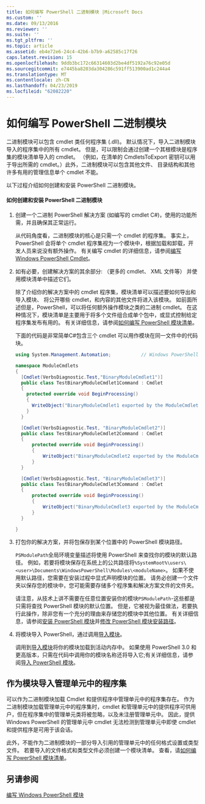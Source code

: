 ```yaml
---
title: 如何编写 PowerShell 二进制模块 |Microsoft Docs
ms.custom: ''
ms.date: 09/13/2016
ms.reviewer: ''
ms.suite: ''
ms.tgt_pltfrm: ''
ms.topic: article
ms.assetid: eb4e72e6-24c4-42b6-b7b9-a62585c17f26
caps.latest.revision: 15
ms.openlocfilehash: 9ddb3bc172c66314603d2be4df5192a76c92e05d
ms.sourcegitcommit: e7445ba8203da304286c591ff513900ad1c244a4
ms.translationtype: MT
ms.contentlocale: zh-CN
ms.lasthandoff: 04/23/2019
ms.locfileid: "62082220"
---
```

# <a name="how-to-write-a-powershell-binary-module"></a>如何编写 PowerShell 二进制模块

二进制模块可以包含 cmdlet 类任何程序集 (.dll)。 默认情况下，导入二进制模块导入的程序集中的所有 cmdlet。 但是，可以限制会通过创建一个其根模块是程序集的模块清单导入的 cmdlet。 （例如，在清单的 CmdletsToExport 密钥可以用于导出所需的 cmdlet。）此外，二进制模块可以包含其他文件、 目录结构和其他许多有用的管理信息单个 cmdlet 不能。

以下过程介绍如何创建和安装 PowerShell 二进制模块。

#### <a name="how-to-create-and-install-a-powershell-binary-module"></a>如何创建和安装 PowerShell 二进制模块

1. 创建一个二进制 PowerShell 解决方案 (如编写的 cmdlet C#)，使用的功能所需，并且确保其正常运行。

   从代码角度看，二进制模块的核心是只需一个 cmdlet 的程序集。 事实上，PowerShell 会将单个 cmdlet 程序集视为一个模块中，根据加载和卸载，开发人员来说没有额外操作。 有关编写 cmdlet 的详细信息，请参阅[编写 Windows PowerShell Cmdlet](../cmdlet/writing-a-windows-powershell-cmdlet.md)。

2. 如有必要，创建解决方案的其余部分: （更多的 cmdlet、 XML 文件等） 并使用模块清单中描述它们。

   除了介绍你的解决方案中的 cmdlet 程序集，模块清单可以描述要如何导出和导入模块、 将公开哪些 cmdlet，和内容的其他文件将进入该模块。 如前面所述但是，PowerShell，可以将任何额外操作模块之类的二进制 cmdlet。 在这种情况下，模块清单是主要用于将多个文件组合成单个包中，或显式控制给定程序集发布有用的。 有关详细信息，请参阅[如何编写 PowerShell 模块清单](http://msdn.microsoft.com/en-us/abe4c24b-e64e-4a61-81d5-18c4fceba0b6)。

   下面的代码是非常简单C#包含三个 cmdlet 可以用作模块在同一文件中的代码块。

   ```csharp
   using System.Management.Automation;           // Windows PowerShell namespace.

   namespace ModuleCmdlets
   {
     [Cmdlet(VerbsDiagnostic.Test,"BinaryModuleCmdlet1")]
     public class TestBinaryModuleCmdlet1Command : Cmdlet
     {
       protected override void BeginProcessing()
       {
         WriteObject("BinaryModuleCmdlet1 exported by the ModuleCmdlets module.");
       }
     }

     [Cmdlet(VerbsDiagnostic.Test, "BinaryModuleCmdlet2")]
     public class TestBinaryModuleCmdlet2Command : Cmdlet
     {
         protected override void BeginProcessing()
         {
             WriteObject("BinaryModuleCmdlet2 exported by the ModuleCmdlets module.");
         }
     }

     [Cmdlet(VerbsDiagnostic.Test, "BinaryModuleCmdlet3")]
     public class TestBinaryModuleCmdlet3Command : Cmdlet
     {
         protected override void BeginProcessing()
         {
             WriteObject("BinaryModuleCmdlet3 exported by the ModuleCmdlets module.");
         }
     }

   }
   ```

3. 打包你的解决方案，并将包保存到某个位置中的 PowerShell 模块路径。

   `PSModulePath`全局环境变量描述将使用 PowerShell 来查找你的模块的默认路径。 例如，若要将模块保存在系统上的公共路径将`%SystemRoot%\users\<user>\Documents\WindowsPowerShell\Modules\<moduleName>`。 如果不使用默认路径，您需要在安装过程中显式声明模块的位置。 请务必创建一个文件夹以保存您的模块中，您可能需要存储多个程序集和解决方案文件的文件夹。

   请注意，从技术上讲不需要在任意位置安装你的模块`PSModulePath`-这些都是只需将查找 PowerShell 模块的默认位置。 但是，它被视为最佳做法，若要执行此操作，除非您有一个充分的理由来存储您的模块中其他位置。 有关详细信息，请参阅[安装 PowerShell 模块](./installing-a-powershell-module.md)并[修改 PowerShell 模块安装路径](./modifying-the-psmodulepath-installation-path.md)。

4. 将模块导入 PowerShell，通过调用[导入模块](/powershell/module/Microsoft.PowerShell.Core/Import-Module)。

   调用到[导入模块](/powershell/module/Microsoft.PowerShell.Core/Import-Module)将你的模块加载到活动内存中。 如果使用 PowerShell 3.0 和更高版本，只需在代码中调用你的模块名称还将导入它;有关详细信息，请参阅[导入 PowerShell 模块](./importing-a-powershell-module.md)。

## <a name="importing-snap-in-assemblies-as-modules"></a>作为模块导入管理单元中的程序集

可以作为二进制模块加载 Cmdlet 和提供程序中管理单元中的程序集存在。 作为二进制模块加载管理单元中的程序集时，cmdlet 和管理单元中的提供程序可供用户，但在程序集中的管理单元类将被忽略，以及未注册管理单元中。 因此，提供 Windows PowerShell 的管理单元中 cmdlet 无法检测到管理单元中即使 cmdlet 和提供程序是可用于该会话。

此外，不能作为二进制模块的一部分导入引用的管理单元中的任何格式设置或类型文件。 若要导入的文件格式和类型文件必须创建一个模块清单。 查看，请[如何编写 PowerShell 模块清单](http://msdn.microsoft.com/en-us/abe4c24b-e64e-4a61-81d5-18c4fceba0b6)。

## <a name="see-also"></a>另请参阅

[编写 Windows PowerShell 模块](./writing-a-windows-powershell-module.md)
